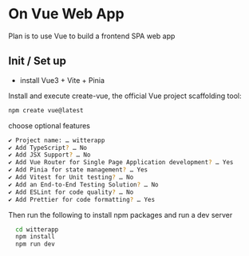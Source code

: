 # On Vue Web App

Plan is to use Vue to build a frontend SPA web app

## Init / Set up

- install Vue3 + Vite + Pinia


Install and execute create-vue, the official Vue project scaffolding tool:
```bash
npm create vue@latest
```

choose optional features
```bash
✔ Project name: … witterapp
✔ Add TypeScript? … No
✔ Add JSX Support? … No
✔ Add Vue Router for Single Page Application development? … Yes
✔ Add Pinia for state management? … Yes
✔ Add Vitest for Unit testing? … No
✔ Add an End-to-End Testing Solution? … No
✔ Add ESLint for code quality? … No
✔ Add Prettier for code formatting? … Yes

```

Then run the following to install npm packages and run a dev server
```bash
  cd witterapp
  npm install
  npm run dev
```

